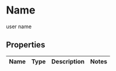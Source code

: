 

# Name

user name

## Properties

| Name | Type | Description | Notes |
|------------ | ------------- | ------------- | -------------|



